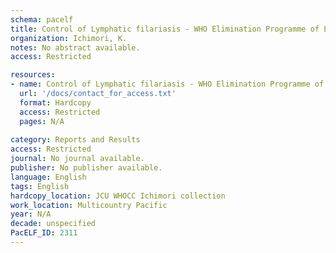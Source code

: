```yaml
---
schema: pacelf
title: Control of Lymphatic filariasis - WHO Elimination Programme of Lymphatic filariasis
organization: Ichimori, K.
notes: No abstract available.
access: Restricted

resources:
- name: Control of Lymphatic filariasis - WHO Elimination Programme of Lymphatic filariasis
  url: '/docs/contact_for_access.txt'
  format: Hardcopy
  access: Restricted
  pages: N/A
 
category: Reports and Results
access: Restricted
journal: No journal available.
publisher: No publisher available. 
language: English 
tags: English 
hardcopy_location: JCU WHOCC Ichimori collection
work_location: Multicountry Pacific
year: N/A
decade: unspecified
PacELF_ID: 2311
---
```

